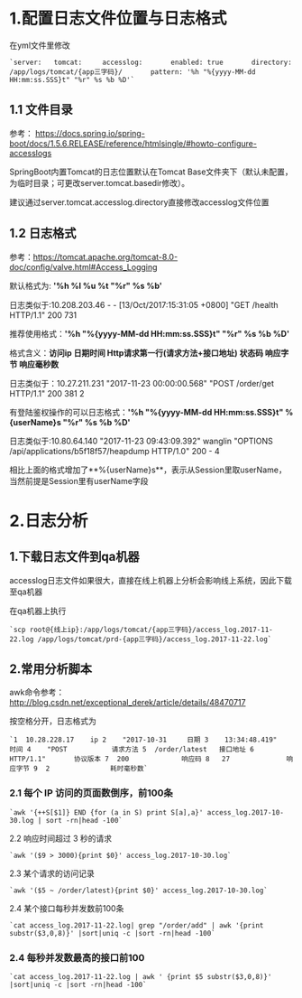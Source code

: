 # 1.配置日志文件位置与日志格式



在yml文件里修改

```
`server:   tomcat:     accesslog:       enabled: true       directory: /app/logs/tomcat/{app三字码}/       pattern: '%h "%{yyyy-MM-dd HH:mm:ss.SSS}t" "%r" %s %b %D'`
```

##  1.1 文件目录

参考： <https://docs.spring.io/spring-boot/docs/1.5.6.RELEASE/reference/htmlsingle/#howto-configure-accesslogs>

 SpringBoot内置Tomcat的日志位置默认在Tomcat Base文件夹下（默认未配置，为临时目录；可更改server.tomcat.basedir修改）。

建议通过server.tomcat.accesslog.directory直接修改accesslog文件位置



## 1.2 日志格式

参考：<https://tomcat.apache.org/tomcat-8.0-doc/config/valve.html#Access_Logging>



默认格式为: **'%h %l %u %t "%r" %s %b'**

日志类似于:10.208.203.46 - - [13/Oct/2017:15:31:05 +0800] "GET /health HTTP/1.1" 200 731



推荐使用格式：**'%h "%{yyyy-MM-dd HH:mm:ss.SSS}t" "%r" %s %b %D'**

格式含义：**访问ip 日期时间 Http请求第一行(请求方法+接口地址) 状态码 响应字节 响应毫秒数**



日志类似于：10.27.211.231 "2017-11-23 00:00:00.568" "POST /order/get HTTP/1.1" 200 381 2



有登陆鉴权操作的可以日志格式：**'%h "%{yyyy-MM-dd HH:mm:ss.SSS}t" %{userName}s "%r" %s %b %D'**

日志类似于:10.80.64.140 "2017-11-23 09:43:09.392" wanglin "OPTIONS /api/applications/b5f18f57/heapdump HTTP/1.0" 200 - 4

相比上面的格式增加了**%{userName}s**，表示从Session里取userName，当然前提是Session里有userName字段

# 2.日志分析

## 1.下载日志文件到qa机器

accesslog日志文件如果很大，直接在线上机器上分析会影响线上系统，因此下载至qa机器

在qa机器上执行

```
`scp root@{线上ip}:/app/logs/tomcat/{app三字码}/access_log.2017-11-22.log /app/logs/tomcat/prd-{app三字码}/access_log.2017-11-22.log`
```

## 2.常用分析脚本

awk命令参考：<http://blog.csdn.net/exceptional_derek/article/details/48470717>

按空格分开，日志格式为

```
`1	10.28.228.17 	ip 2	"2017-10-31 	日期 3	13:34:48.419" 	时间 4	"POST 			请求方法 5	/order/latest 	接口地址 6	HTTP/1.1" 		协议版本 7	200 			响应码 8	27				响应字节 9	2				耗时毫秒数`
```

### 2.1 每个 IP 访问的页面数倒序，前100条

```
`awk '{++S[$1]} END {for (a in S) print S[a],a}' access_log.2017-10-30.log | sort -rn|head -100`
```

2.2 响应时间超过 3 秒的请求

```
`awk '($9 > 3000){print $0}' access_log.2017-10-30.log`
```

2.3 某个请求的访问记录

```
`awk '($5 ~ /order/latest){print $0}' access_log.2017-10-30.log`
```

2.4 某个接口每秒并发数前100条

```
`cat access_log.2017-11-22.log| grep "/order/add" | awk '{print substr($3,0,8)}' |sort|uniq -c |sort -rn|head -100`
```

### 2.4 每秒并发数最高的接口前100

```
`cat access_log.2017-11-22.log | awk ' {print $5 substr($3,0,8)}' |sort|uniq -c |sort -rn|head -100`
```